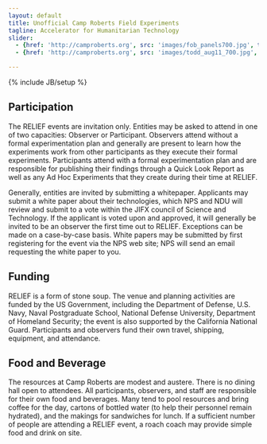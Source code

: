```yaml
---
layout: default
title: Unofficial Camp Roberts Field Experiments
tagline: Accelerator for Humanitarian Technology
slider:
  - {href: 'http://camproberts.org', src: 'images/fob_panels700.jpg', title: 'FOB', w: 960, h: 257, alt: 'circle'}
  - {href: 'http://camproberts.org', src: 'images/todd_aug11_700.jpg', title: 'Todd', w: 960, h: 257, alt: 'circle'}

---
```

{% include JB/setup %}

## Participation

The RELIEF events are invitation only. Entities may be asked to attend in one of two capacities: Observer or Participant. Observers attend without a formal experimentation plan and generally are present to learn how the experiments work from other participants as they execute their formal experiments. Participants attend with a formal experimentation plan and are responsible for publishing their findings through a Quick Look Report as well as any Ad Hoc Experiments that they create during their time at RELIEF.

Generally, entities are invited by submitting a whitepaper. Applicants may submit a white paper about their technologies, which NPS and NDU will review and submit to a vote within the JIFX council of Science and Technology. If the applicant is voted upon and approved, it will generally be invited to be an observer the first time out to RELIEF. Exceptions can be made on a case-by-case basis. White papers may be submitted by first registering for the event via the NPS web site; NPS will send an email requesting the white paper to you.

## Funding
RELIEF is a form of stone soup. The venue and planning activities are funded by the US Government, including the Department of Defense, U.S. Navy, Naval Postgraduate School, National Defense University, Department of Homeland Security; the event is also supported by the California National Guard. Participants and observers fund their own travel, shipping, equipment, and attendance.

## Food and Beverage
The resources at Camp Roberts are modest and austere. There is no dining hall open to attendees. All participants, observers, and staff are responsible for their own food and beverages. Many tend to pool resources and bring coffee for the day, cartons of bottled water (to help their personnel remain hydrated), and the makings for sandwiches for lunch. If a sufficient number of people are attending a RELIEF event, a roach coach may provide simple food and drink on site.





